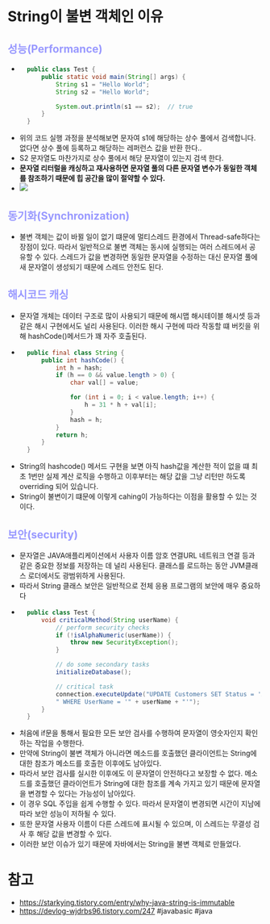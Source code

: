 # String이 불변 객체인 이유
## __<span style="color:#9999ff">성능(Performance)</span>__
- ``` java
    public class Test {
        public static void main(String[] args) {
            String s1 = "Hello World";
            String s2 = "Hello World";

            System.out.println(s1 == s2);  // true
        }
    }
- 위의 코드 실행 과정을 분석해보면 문자여 s1에 해당하는 상수 풀에서 검색합니다. 없다면 상수 풀에 등록하고 해당하는 레퍼런스 값을 반환 한다..
- S2 문자열도 마찬가지로 상수 풀에서 해당 문자열이 있는지 검색 한다.
- **문자열 리터럴을 캐싱하고 재사용하면 문자열 풀의 다른 문자열 변수가 동일한 객체를 참조하기 때문에 힙 공간을 많이 절약할 수 있다.**
- ![](https://www.baeldung.com/wp-content/uploads/2018/08/Why_String_Is_Immutable_In_Java.jpg)
## __<span style="color:#9999ff">동기화(Synchronization)</span>__
- 불변 객체는 값이 바뀔 일이 없기 떄문에 멀티스레드 환경에서 Thread-safe하다는 장점이 있다. 따라서 일반적으로 불변 객체는 동시에 실행되는 여러 스레드에서 공유할 수 있다. 스레드가 값을 변경하면 동일한 문자열을 수정하는 대신 문자열 풀에 새 문자열이 생성되기 때문에 스레드 안전도 된다.
## __<span style="color:#9999ff">해시코드 캐싱</span>__
- 문자열 개체는 데이터 구조로 많이 사용되기 때문에 해시맵 해시테이블 해시셋 등과 같은 해시 구현에서도 널리 사용된다. 이러한 해시 구현에 따라 작동할 떄 버킷을 위해 hashCode()메서드가 꽤 자주 호출된다.
- ``` java
    public final class String {
        public int hashCode() {
            int h = hash;
            if (h == 0 && value.length > 0) {
                char val[] = value;

                for (int i = 0; i < value.length; i++) {
                    h = 31 * h + val[i];
                }
                hash = h;
            }
            return h;
        }
    }
- String의 hashcode() 메서드 구현을 보면 아직 hash값을 계산한 적이 없을 떄 최초 1번만 실제 계산 로직을 수행하고 이후부터는 해당 값을 그냥 리턴만 하도록 overriding 되어 있습니다.
- String이 불변이기 떄문에 이렇게 cahing이 가능하다는 이점을 활용할 수 있는 것이다.
## __<span style="color:#9999ff">보안(security)</span>__
- 문자열은 JAVA애플리케이션에서 사용자 이름 암호 연결URL 네트워크 연결 등과 같은 중요한 정보를 저장하는 데 널리 사용된다. 클래스를 로드하는 동안 JVM클래스 로더에서도 광범위하게 사용된다.
- 따라서 String 클래스 보안은 일반적으로 전체 응용 프로그램의 보안에 매우 중요하다
- ``` java
    public class Test {
        void criticalMethod(String userName) {
            // perform security checks
            if (!isAlphaNumeric(userName)) {
                throw new SecurityException(); 
            }

            // do some secondary tasks
            initializeDatabase();

            // critical task
            connection.executeUpdate("UPDATE Customers SET Status = 'Active' " +
            " WHERE UserName = '" + userName + "'");
        }
    }
- 처음에 if문을 통해서 필요한 모든 보안 검사를 수행하여 문자열이 영숫자인지 확인하는 작업을 수행한다.
- 만약에 String이 불변 객체가 아니라면 메소드를 호출했던 클라이언트는 String에 대한 참조가 메소드를 호출한 이후에도 남아있다.
- 따라서 보안 검사를 실시한 이후에도 이 문자열이 안전하다고 보장할 수 없다. 메소드를 호출했던 클라이언트가 String에 대한 참조를 계속 가지고 있기 때문에 문자열을 변경할 수 있다는 가능성이 남아있다.
- 이 경우 SQL 주입을 쉽게 수행할 수 있다. 따라서 문자열이 변경되면 시간이 지남에 따라 보안 성능이 저하될 수 있다.
- 또한 문자열 사용자 이름이 다른 스레드에 표시될 수 있으며, 이 스레드는 무결성 검사 후 해당 값을 변경할 수 있다.
- 이러한 보안 이슈가 있기 때문에 자바에서는 String을 불변 객체로 만들었다.

# 참고
- https://starkying.tistory.com/entry/why-java-string-is-immutable
- https://devlog-wjdrbs96.tistory.com/247
#javabasic #java